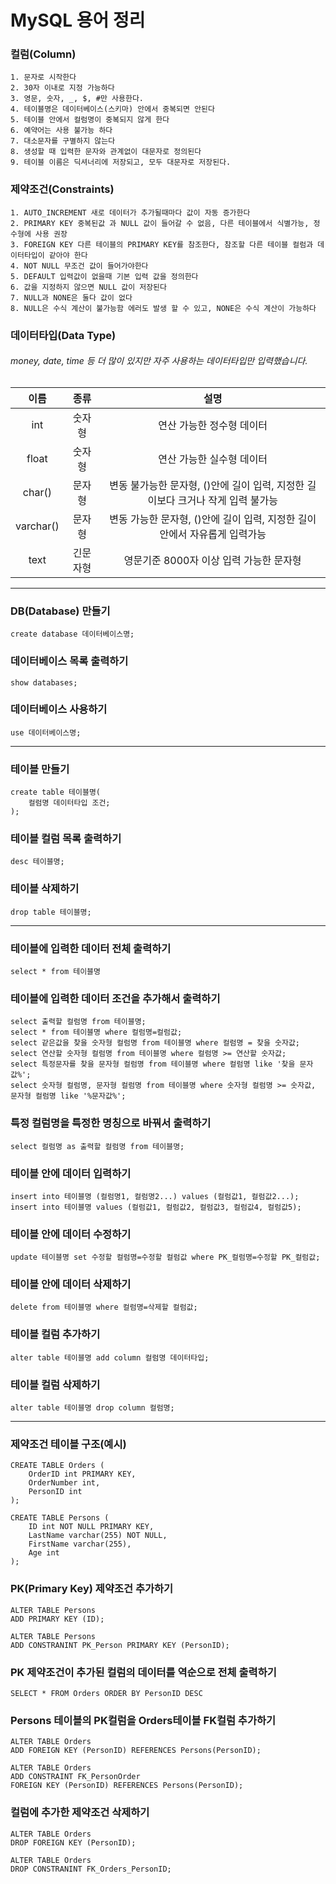 # MySQL 용어 정리
### 컬럼(Column)
```
1. 문자로 시작한다
2. 30자 이내로 지정 가능하다
3. 영문, 숫자, _, $, #만 사용한다.
4. 테이블명은 데이터베이스(스키마) 안에서 중복되면 안된다
5. 테이블 안에서 컬럼명이 중복되지 않게 한다
6. 예약어는 사용 불가능 하다
7. 대소문자를 구별하지 않는다
8. 생성할 때 입력한 문자와 관계없이 대문자로 정의된다
9. 테이블 이름은 딕셔너리에 저장되고, 모두 대문자로 저장된다.
```
### 제약조건(Constraints)
```
1. AUTO_INCREMENT 새로 데이터가 추가될때마다 값이 자동 증가한다
2. PRIMARY KEY 중복된값 과 NULL 값이 들어갈 수 없음, 다른 테이블에서 식별가능, 정수형에 사용 권장
3. FOREIGN KEY 다른 테이블의 PRIMARY KEY를 참조한다, 참조할 다른 테이블 컬럼과 데이터타입이 같아야 한다
4. NOT NULL 무조건 값이 들어가야한다
5. DEFAULT 입력값이 없을때 기본 입력 값을 정의한다
6. 값을 지정하지 않으면 NULL 값이 저장된다
7. NULL과 NONE은 둘다 값이 없다
8. NULL은 수식 계산이 불가능함 에러도 발생 할 수 있고, NONE은 수식 계산이 가능하다
```
### 데이터타입(Data Type)
###### money, date, time 등 더 많이 있지만 자주 사용하는 데이터타입만 입력했습니다.
|이름|종류|설명|
|:--:|:--:|:--:|
|int|숫자형|연산 가능한 정수형 데이터|
|float|숫자형|연산 가능한 실수형 데이터|
|char()|문자형|변동 불가능한 문자형, ()안에 길이 입력, 지정한 길이보다 크거나 작게 입력 불가능|
|varchar()|문자형|변동 가능한 문자형, ()안에 길이 입력, 지정한 길이 안에서 자유롭게 입력가능|
|text|긴문자형|영문기준 8000자 이상 입력 가능한 문자형|
***
### DB(Database) 만들기
```
create database 데이터베이스명;
```
### 데이터베이스 목록 출력하기
```
show databases;
```
### 데이터베이스 사용하기
```
use 데이터베이스명; 
```
***
### 테이블 만들기 
```
create table 테이블명(
    컬럼명 데이터타입 조건;
);
```
### 테이블 컬럼 목록 출력하기
```
desc 테이블명;
```
### 테이블 삭제하기
```
drop table 테이블명;
```
***
### 테이블에 입력한 데이터 전체 출력하기
```
select * from 테이블명
```
### 테이블에 입력한 데이터 조건을 추가해서 출력하기
```
select 출력할 컬럼명 from 테이블명;
select * from 테이블명 where 컬럼명=컬럼값;
select 같은값을 찾을 숫자형 컬럼명 from 테이블명 where 컬럼명 = 찾을 숫자값;
select 연산할 숫자형 컬럼명 from 테이블명 where 컬럼명 >= 연산할 숫자값;
select 특정문자를 찾을 문자형 컬럼명 from 테이블명 where 컬럼명 like '찾을 문자값%';
select 숫자형 컬럼명, 문자형 컬럼명 from 테이블명 where 숫자형 컬럼명 >= 숫자값, 문자형 컬럼명 like '%문자값%';
```
### 특정 컬럼명을 특정한 명칭으로 바꿔서 출력하기
```
select 컬럼명 as 출력할 컬럼명 from 테이블명;
```
### 테이블 안에 데이터 입력하기
```
insert into 테이블명 (컬럼명1, 컬럼명2...) values (컬럼값1, 컬럼값2...);
insert into 테이블명 values (컬럼값1, 컬럼값2, 컬럼값3, 컬럼값4, 컬럼값5);
```
### 테이블 안에 데이터 수정하기
```
update 테이블명 set 수정할 컬럼명=수정할 컬럼값 where PK_컬럼명=수정할 PK_컬럼값;
```
### 테이블 안에 데이터 삭제하기
```
delete from 테이블명 where 컬럼명=삭제할 컬럼값;
```
### 테이블 컬럼 추가하기
```
alter table 테이블명 add column 컬럼명 데이터타입;
```
### 테이블 컬럼 삭제하기
```
alter table 테이블명 drop column 컬럼명;
```
***
### 제약조건 테이블 구조(예시)
```
CREATE TABLE Orders (
    OrderID int PRIMARY KEY,
    OrderNumber int,
    PersonID int
);

CREATE TABLE Persons (
    ID int NOT NULL PRIMARY KEY,
    LastName varchar(255) NOT NULL,
    FirstName varchar(255),
    Age int
);
```
### PK(Primary Key) 제약조건 추가하기
```
ALTER TABLE Persons
ADD PRIMARY KEY (ID);

ALTER TABLE Persons
ADD CONSTRANINT PK_Person PRIMARY KEY (PersonID);
```
### PK 제약조건이 추가된 컬럼의 데이터를 역순으로 전체 출력하기
```
SELECT * FROM Orders ORDER BY PersonID DESC
```
### Persons 테이블의 PK컬럼을 Orders테이블 FK컬럼 추가하기
```
ALTER TABLE Orders
ADD FOREIGN KEY (PersonID) REFERENCES Persons(PersonID);

ALTER TABLE Orders
ADD CONSTRAINT FK_PersonOrder
FOREIGN KEY (PersonID) REFERENCES Persons(PersonID);
```
### 컬럼에 추가한 제약조건 삭제하기
```
ALTER TABLE Orders
DROP FOREIGN KEY (PersonID);

ALTER TABLE Orders
DROP CONSTRANINT FK_Orders_PersonID;
```
